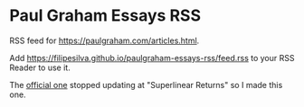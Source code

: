 # Paul Graham Essays RSS

RSS feed for https://paulgraham.com/articles.html.

Add https://filipesilva.github.io/paulgraham-essays-rss/feed.rss to your RSS Reader to use it.

The [official one](https://paulgraham.com/rss.html) stopped updating at "Superlinear Returns" so I made this one.


